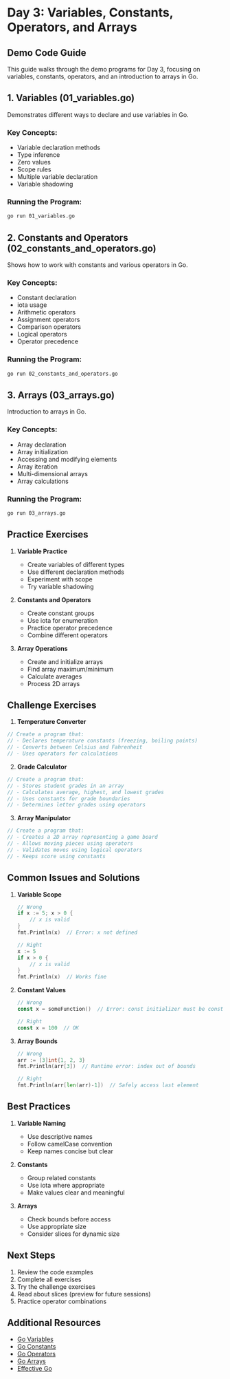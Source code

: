 # Day 3: Variables, Constants, Operators, and Arrays
## Demo Code Guide

This guide walks through the demo programs for Day 3, focusing on variables, constants, operators, and an introduction to arrays in Go.

## 1. Variables (01_variables.go)

Demonstrates different ways to declare and use variables in Go.

### Key Concepts:
- Variable declaration methods
- Type inference
- Zero values
- Scope rules
- Multiple variable declaration
- Variable shadowing

### Running the Program:
```bash
go run 01_variables.go
```

## 2. Constants and Operators (02_constants_and_operators.go)

Shows how to work with constants and various operators in Go.

### Key Concepts:
- Constant declaration
- iota usage
- Arithmetic operators
- Assignment operators
- Comparison operators
- Logical operators
- Operator precedence

### Running the Program:
```bash
go run 02_constants_and_operators.go
```

## 3. Arrays (03_arrays.go)

Introduction to arrays in Go.

### Key Concepts:
- Array declaration
- Array initialization
- Accessing and modifying elements
- Array iteration
- Multi-dimensional arrays
- Array calculations

### Running the Program:
```bash
go run 03_arrays.go
```

## Practice Exercises

1. **Variable Practice**
   - Create variables of different types
   - Use different declaration methods
   - Experiment with scope
   - Try variable shadowing

2. **Constants and Operators**
   - Create constant groups
   - Use iota for enumeration
   - Practice operator precedence
   - Combine different operators

3. **Array Operations**
   - Create and initialize arrays
   - Find array maximum/minimum
   - Calculate averages
   - Process 2D arrays

## Challenge Exercises

1. **Temperature Converter**
```go
// Create a program that:
// - Declares temperature constants (freezing, boiling points)
// - Converts between Celsius and Fahrenheit
// - Uses operators for calculations
```

2. **Grade Calculator**
```go
// Create a program that:
// - Stores student grades in an array
// - Calculates average, highest, and lowest grades
// - Uses constants for grade boundaries
// - Determines letter grades using operators
```

3. **Array Manipulator**
```go
// Create a program that:
// - Creates a 2D array representing a game board
// - Allows moving pieces using operators
// - Validates moves using logical operators
// - Keeps score using constants
```

## Common Issues and Solutions

1. **Variable Scope**
   ```go
   // Wrong
   if x := 5; x > 0 {
       // x is valid
   }
   fmt.Println(x)  // Error: x not defined

   // Right
   x := 5
   if x > 0 {
       // x is valid
   }
   fmt.Println(x)  // Works fine
   ```

2. **Constant Values**
   ```go
   // Wrong
   const x = someFunction()  // Error: const initializer must be constant

   // Right
   const x = 100  // OK
   ```

3. **Array Bounds**
   ```go
   // Wrong
   arr := [3]int{1, 2, 3}
   fmt.Println(arr[3])  // Runtime error: index out of bounds

   // Right
   fmt.Println(arr[len(arr)-1])  // Safely access last element
   ```

## Best Practices

1. **Variable Naming**
   - Use descriptive names
   - Follow camelCase convention
   - Keep names concise but clear

2. **Constants**
   - Group related constants
   - Use iota where appropriate
   - Make values clear and meaningful

3. **Arrays**
   - Check bounds before access
   - Use appropriate size
   - Consider slices for dynamic size

## Next Steps

1. Review the code examples
2. Complete all exercises
3. Try the challenge exercises
4. Read about slices (preview for future sessions)
5. Practice operator combinations

## Additional Resources

- [Go Variables](https://tour.golang.org/basics/8)
- [Go Constants](https://tour.golang.org/basics/15)
- [Go Operators](https://golang.org/ref/spec#Operators)
- [Go Arrays](https://tour.golang.org/moretypes/6)
- [Effective Go](https://golang.org/doc/effective_go)
